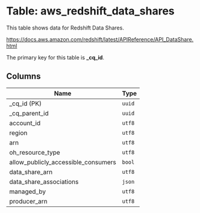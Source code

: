 # Table: aws_redshift_data_shares

This table shows data for Redshift Data Shares.

https://docs.aws.amazon.com/redshift/latest/APIReference/API_DataShare.html

The primary key for this table is **_cq_id**.

## Columns

| Name          | Type          |
| ------------- | ------------- |
|_cq_id (PK)|`uuid`|
|_cq_parent_id|`uuid`|
|account_id|`utf8`|
|region|`utf8`|
|arn|`utf8`|
|oh_resource_type|`utf8`|
|allow_publicly_accessible_consumers|`bool`|
|data_share_arn|`utf8`|
|data_share_associations|`json`|
|managed_by|`utf8`|
|producer_arn|`utf8`|